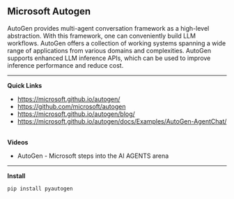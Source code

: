 ## Microsoft Autogen

AutoGen provides multi-agent conversation framework as a high-level abstraction. With this framework, one can conveniently build LLM workflows. AutoGen offers a collection of working systems spanning a wide range of applications from various domains and complexities. AutoGen supports enhanced LLM inference APIs, which can be used to improve inference performance and reduce cost.

---

**Quick Links**
* https://microsoft.github.io/autogen/
* https://github.com/microsoft/autogen
* https://microsoft.github.io/autogen/blog/
* https://microsoft.github.io/autogen/docs/Examples/AutoGen-AgentChat/
 

**Videos**
* AutoGen - Microsoft steps into the AI AGENTS arena


---


**Install**

```bash
pip install pyautogen
```